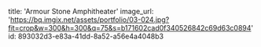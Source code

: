 title: 'Armour Stone Amphitheater'
image_url: 'https://bq.imgix.net/assets/portfolio/03-024.jpg?fit=crop&w=300&h=300&q=75&s=b171602cad0f340526842c69d63c0894'
id: 893032d3-e83a-41dd-8a52-a56e4a4048b3
